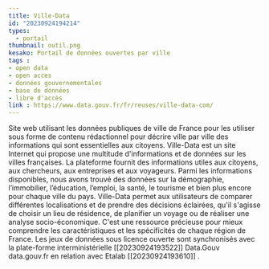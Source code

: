 ```yaml
---
title: Ville-Data
id: "20230924194214"
types:
  - portail
thumbnail: outil.png
kesako: Portail de données ouvertes par ville
tags :
- open data
- open acces
- données gouvernementales
- base de données
- libre d'accès 
link : https://www.data.gouv.fr/fr/reuses/ville-data-com/
---
```


Site web utilisant les données publiques de ville de France pour les utiliser sous forme de contenu rédactionnel pour décrire ville par ville des informations qui sont essentielles aux citoyens.
Ville-Data est un site Internet qui propose une multitude d'informations et de données sur les villes françaises. La plateforme fournit des informations utiles aux citoyens, aux chercheurs, aux entreprises et aux voyageurs. Parmi les informations disponibles, nous avons trouvé des données sur la démographie, l’immobilier, l’éducation, l’emploi, la santé, le tourisme et bien plus encore pour chaque ville du pays. Ville-Data permet aux utilisateurs de comparer différentes localisations et de prendre des décisions éclairées, qu'il s'agisse de choisir un lieu de résidence, de planifier un voyage ou de réaliser une analyse socio-économique. C'est une ressource précieuse pour mieux comprendre les caractéristiques et les spécificités de chaque région de France.
Les jeux de données sous licence ouverte sont synchronisés avec la plate-forme interministérielle [[20230924193522]] Data.Gouv data.gouv.fr en relation avec Etalab [[20230924193610]] .